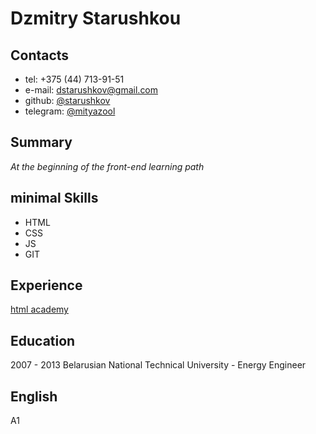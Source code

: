 # Dzmitry Starushkou #
## Contacts ##
* tel: +375 (44) 713-91-51
* e-mail: <dstarushkov@gmail.com>
* github: [@starushkov](https://github.com/starushkov)
* telegram: [@mityazool](https://t.me/mityazool)
## Summary ##
*At the beginning of the front-end learning path*
## minimal Skills ##
* HTML
* CSS
* JS
* GIT
## Experience ##
[html academy](https://htmlacademy.ru/profile/id211646)
## Education ##
2007 - 2013
Belarusian National Technical University - Energy Engineer
## English ##
A1